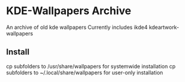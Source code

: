 # KDE-Wallpapers Archive
An archive of old kde wallpapers
Currently includes ikde4 kdeartwork-wallpapers
## Install
cp subfolders to /usr/share/wallpapers for systemwide installation
cp subfolders to ~/.local/share/wallpapers for user-only installation
